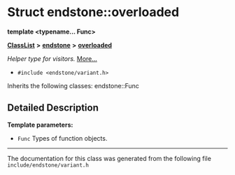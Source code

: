 

# Struct endstone::overloaded

**template &lt;typename... Func&gt;**



[**ClassList**](annotated.md) **>** [**endstone**](namespaceendstone.md) **>** [**overloaded**](structendstone_1_1overloaded.md)



_Helper type for visitors._ [More...](#detailed-description)

* `#include <endstone/variant.h>`



Inherits the following classes: endstone::Func






























































## Detailed Description




**Template parameters:**


* `Func` Types of function objects. 




    

------------------------------
The documentation for this class was generated from the following file `include/endstone/variant.h`

